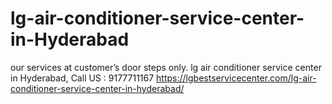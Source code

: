 # lg-air-conditioner-service-center-in-Hyderabad
our services at customer’s door steps only. lg air conditioner service center in Hyderabad, Call US : 9177711167 https://lgbestservicecenter.com/lg-air-conditioner-service-center-in-hyderabad/ 
